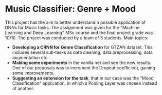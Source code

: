 # Music Classifier: Genre + Mood

This project has the aim to better understand a possible application of DNNs for Music tasks. The assignment was given for the "Machine Learning and Deep Learning" MSc course and the final project grade was 10/10. The project was conducted by a team of 3 students.
Main topics:
* **Developing a CRNN for Genre Classification** for GTZAN dataset. This includes several sub-tasks as data cleaning, data preprocessing, data augmentation etc.
* **Making some experiments** in the vanilla net and see the new results. One of our proposals was to increment the Dropout coefficient, gaining some improvements.
* **Suggesting an extension for the task**, that in our case was the "Mood Classification" application, in which a Pooling Layer was chosen instead of another.

